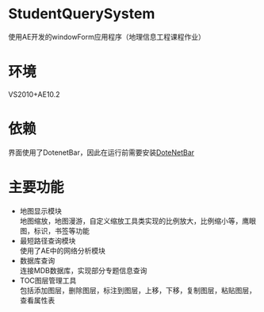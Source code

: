 # StudentQuerySystem
使用AE开发的windowForm应用程序（地理信息工程课程作业）
# 环境
  VS2010+AE10.2
# 依赖
  界面使用了DotenetBar，因此在运行前需要安装[DoteNetBar](http://www.devcomponents.com/downloads.aspx)
# 主要功能
  + 地图显示模块  
    地图缩放，地图漫游，自定义缩放工具类实现的比例放大，比例缩小等，鹰眼图，标识，书签等功能
  + 最短路径查询模块  
   使用了AE中的网络分析模块
  + 数据库查询  
    连接MDB数据库，实现部分专题信息查询
  + TOC图层管理工具  
    包括添加图层，删除图层，标注到图层，上移，下移，复制图层，粘贴图层，查看属性表

